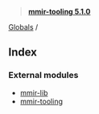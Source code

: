 > **[mmir-tooling 5.1.0](README.md)**

[Globals](README.md) /

## Index

### External modules

* [mmir-lib](modules/mmir_lib.md)
* [mmir-tooling](modules/mmir_tooling.md)